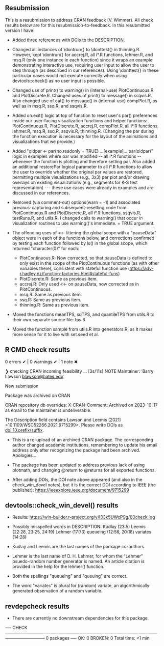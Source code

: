 ## Resubmission

This is a resubmission to address CRAN feedback (V. Wimmer). All check results
below are for this resubmission-to-feedback.  In this resubmitted version I
have:

* Added three references with DOIs to the DESCRIPTION.

* Changed all instances of \dontrun{} to \donttest{} in thinning.R.  However,
  kept \dontrun{} for accrej.R, all i*.R functions, lehmer.R, and msq.R (only
  one instance in each function) since it wraps an example demonstrating
  interactive use, requiring user input to allow the user to step through (as
  described in our references).  Using \donttest{} in these particular cases
  would not execute correctly when using devtools::check() as no user input
  is possible.

* Changed use of print() to warning() in (internal-use) PlotContinuous.R and
  PlotDiscrete.R.  Changed uses of print() to message() in ssqvis.R.  Also
  changed use of cat() to message() in (internal-use) compPlot.R, as well as
  in msq.R, ssq.R, and ssqvis.R.

* Added on.exit() logic at top of function to reset user's par() preferences
  inside our user-facing visualization functions and helper functions: 
  PlotContinuous.R, PlotDiscrete.R, accrej.R, compPlot.R, all i*.R functions,
  lehmer.R, msq.R, ssq.R, ssqvis.R, thinning.R.  (Changing the par during the
  function execution is necessary for the layout of the animations and
  visualizations that we provide.)

* Added "oldpar <- par(no.readonly = TRUE) ...[example]... par(oldpar)" logic
  in examples where par was modified -- all i*.R functions -- whenever the
  function is plotting and therefore setting par.  Also added an additional
  restorePar logical parameter to all i*.R functions to allow the user to
  override whether the original par values are restored, permitting multiple
  visualizations (e.g., 3x3) per plot and/or drawing overlays on existing
  visualizations (e.g., segments for K-S test representation) --- these use
  cases were already in examples and are discussed in our references.

* Removed (via comment-out) options(warn = -1) and associated previous-capturing
  and subsequent-resetting code from PlotContinuous.R and PlotDiscrete.R, all
  i*.R functions, ssqvis.R, testRuns.R, and utils.R.  I changed calls to
  warning() that occur in visualization routines to use warning()'s 
  immediate. = TRUE argument.

* The offending uses of <<- littering the global scope with a "pauseData" object
  were in each of the functions below, and corrections confirmed by testing
  each function followed by ls() in the global scope, which returned
  "character(0)" for each:
    * PlotContinuous.R: Now corrected, so that pauseData is defined to only
        exist in the scope of the PlotContinuous functions (as with other
        variables there), consistent with stateful function use
        (https://adv-r.hadley.nz/function-factories.html#stateful-funs)
    * PlotDiscrete.R: Same as previous item.
    * accrej.R: Only used <<- on pauseData, now corrected as in PlotContinuous.
    * msq.R: Same as previous item.
    * ssq.R: Same as previoius item.
    * thinning.R: Same as previous item.

* Moved the functions meanTPS, sdTPS, and quantileTPS from utils.R to their own
  separate source file: tps.R.

* Moved the function sample from utils.R into generators.R, as it makes more 
  sense for it to live with set.seed et al.

## R CMD check results

0 errors ✔ | 0 warnings ✔ | 1 note ✖

❯ checking CRAN incoming feasibility ... [3s/11s] NOTE
  Maintainer: ‘Barry Lawson <blawson@bates.edu>’

  New submission

  Package was archived on CRAN

  CRAN repository db overrides:
    X-CRAN-Comment: Archived on 2023-10-17 as email to the maintainer is
      undeliverable.

  The Description field contains
    Lawson and Leemis (2021) <10.1109/WSC52266.2021.9715299>.
  Please write DOIs as <doi:10.prefix/suffix>.

* This is a re-upload of an archived CRAN package. The corresponding author
  changed academic institutions, remembering to update his email address only
  after recognizing the package had been archived.  Apologies...
 
* The package has been updated to address previous lack of using plotmath, and
  changing @return to @returns for all exported functions.

* After adding DOIs, the DOI note above appeared (and also in the 
  check_win_devel notes), but it is the correct DOI according to IEEE
  (the publisher): https://ieeexplore.ieee.org/document/9715299


## devtools::check_win_devel() results

* Results: https://win-builder.r-project.org/yX33k5UWcP9g/00check.log

* Possibly misspelled words in DESCRIPTION:
    Kudlay (23:5)
    Leemis (22:28, 23:25, 24:19)
    Lehmer (17:73)
    queueing (12:56, 20:18)
    variates (14:28)

* Kudlay and Leemis are the last names of the package co-authors.
* Lehmer is the last name of D. H. Lehmer, for whom the "Lehmer"
  psuedo-random number generator is named.  An article citation
  is provided in the help for the lehmer() function.
* Both the spellings "queueing" and "queuing" are correct.
* The word "variates" is plural for (random) variate, an 
  algorithmically generated observation of a random variable.


## revdepcheck results

* There are currently no downstream dependencies for this package.

── CHECK ─────────────────────────────────────────────────────────────── 0 packages ──
OK: 0
BROKEN: 0
Total time: <1 min
